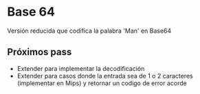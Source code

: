 
# Base 64
Versión reducida que codifica la palabra 'Man' en Base64

## Próximos pass
* Extender para implementar la decodificación
* Extender para casos donde la entrada sea de 1 o 2 caracteres (implementar en Mips) y retornar un codigo de error acorde

